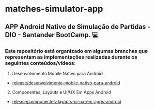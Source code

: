 # matches-simulator-app

## APP Android Nativo de Simulação de Partidas - DIO - Santander BootCamp. :computer:

### Este repositório está organizado em algumas branches que representam as implementações  realizadas durante os seguintes conteúdos/vídeos:

1. Desenvolvimento Mobile Nativo para Android
  - [release/desenvolvimento-mobile-nativo-para-android](https://github.com/Luanftg/matches-simulator-app/tree/release-desenvolvimento-mobile-nativo-para-android)
2. Componentes, Layouts e UI/UX Em Apps Android
  - [release/componentes-layouts-ui-ux-em-apps-android](https://github.com/Luanftg/matches-simulator-app/tree/release-desenvolvimento-mobile-nativo-para-android)
